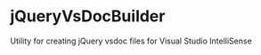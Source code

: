 jQueryVsDocBuilder
==================

Utility for creating jQuery vsdoc files for Visual Studio IntelliSense